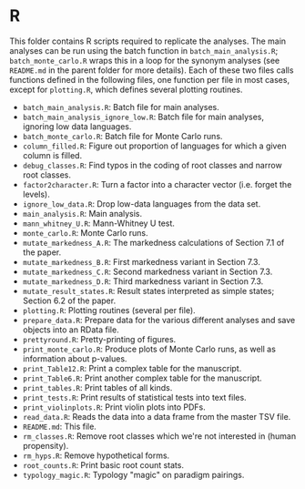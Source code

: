 # R

This folder contains R scripts required to replicate the analyses. The main analyses can be run using the batch function in `batch_main_analysis.R`; `batch_monte_carlo.R` wraps this in a loop for the synonym analyses (see `README.md` in the parent folder for more details). Each of these two files calls functions defined in the following files, one function per file in most cases, except for `plotting.R`, which defines several plotting routines.

* `batch_main_analysis.R`: Batch file for main analyses.
* `batch_main_analysis_ignore_low.R`: Batch file for main analyses, ignoring low data languages.
* `batch_monte_carlo.R`: Batch file for Monte Carlo runs.
* `column_filled.R`: Figure out proportion of languages for which a given column is filled.
* `debug_classes.R`: Find typos in the coding of root classes and narrow root classes.
* `factor2character.R`: Turn a factor into a character vector (i.e. forget the levels).
* `ignore_low_data.R`: Drop low-data languages from the data set.
* `main_analysis.R`: Main analysis.
* `mann_whitney_U.R`: Mann-Whitney U test.
* `monte_carlo.R`: Monte Carlo runs.
* `mutate_markedness_A.R`: The markedness calculations of Section 7.1 of the paper.
* `mutate_markedness_B.R`: First markedness variant in Section 7.3.
* `mutate_markedness_C.R`: Second markedness variant in Section 7.3.
* `mutate_markedness_D.R`: Third markedness variant in Section 7.3.
* `mutate_result_states.R`: Result states interpreted as simple states; Section 6.2 of the paper.
* `plotting.R`: Plotting routines (several per file).
* `prepare_data.R`: Prepare data for the various different analyses and save objects into an RData file.
* `prettyround.R`: Pretty-printing of figures.
* `print_monte_carlo.R`: Produce plots of Monte Carlo runs, as well as information about p-values.
* `print_Table12.R`: Print a complex table for the manuscript.
* `print_Table6.R`: Print another complex table for the manuscript.
* `print_tables.R`: Print tables of all kinds.
* `print_tests.R`: Print results of statistical tests into text files.
* `print_violinplots.R`: Print violin plots into PDFs.
* `read_data.R`: Reads the data into a data frame from the master TSV file.
* `README.md`: This file.
* `rm_classes.R`: Remove root classes which we're not interested in (human propensity).
* `rm_hyps.R`: Remove hypothetical forms.
* `root_counts.R`: Print basic root count stats.
* `typology_magic.R`: Typology "magic" on paradigm pairings.
